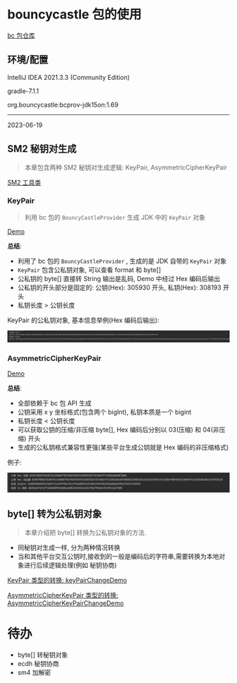 # bouncycastle 包的使用

[bc 包仓库](https://mvnrepository.com/artifact/org.bouncycastle/bcprov-jdk15on)

## 环境/配置

IntelliJ IDEA 2021.3.3 (Community Edition)

gradle-7.1.1

org.bouncycastle:bcprov-jdk15on:1.69

---
2023-06-19

## SM2 秘钥对生成
> 本章包含两种 SM2 秘钥对生成逻辑: KeyPair, AsymmetricCipherKeyPair

[SM2 工具类](src/main/java/util/SM2Util.java)

### KeyPair 

> 利用 bc 包的 `BouncyCastleProvider` 生成 JDK 中的 `KeyPair` 对象

[Demo](src/main/java/Demo.java)

**总结**:

- 利用了 bc 包的 `BouncyCastleProvider` , 生成的是 JDK 自带的 `KeyPair` 对象
- `KeyPair` 包含公私钥对象, 可以查看 format 和 byte[]
- 公私钥的 byte[] 直接转 String 输出是乱码, Demo 中经过 Hex 编码后输出
- 公私钥的开头部分是固定的: 公钥(Hex): 305930 开头, 私钥(Hex): 308193 开头
- 私钥长度 > 公钥长度

KeyPair 的公私钥对象, 基本信息举例(Hex 编码后输出):

<img src='img/img_keypair.png'>

### AsymmetricCipherKeyPair

[Demo](src/main/java/Demo.java)

**总结**:

- 全部依赖于 bc 包 API 生成
- 公钥采用 x y 坐标格式(包含两个 bigInt), 私钥本质是一个 bigint
- 私钥长度 < 公钥长度
- 可以获取公钥的压缩/非压缩 byte[], Hex 编码后分别以 03(压缩) 和 04(非压缩) 开头
- 生成的公私钥格式兼容性更强(某些平台生成公钥就是 Hex 编码的非压缩格式)

例子:

<img src='img/img_sm2_keypair.png'>

## byte[] 转为公私钥对象
>  本章介绍把 byte[] 转换为公私钥对象的方法. 

- 同秘钥对生成一样, 分为两种情况转换
- 当和其他平台交互公钥时,接收到的一般是编码后的字符串,需要转换为本地对象进行后续逻辑处理(例如 秘钥协商)

[KeyPair 类型的转换: keyPairChangeDemo](src/main/java/Demo.java)

[AsymmetricCipherKeyPair 类型的转换: AsymmetricCipherKeyPairChangeDemo](src/main/java/Demo.java)



# 待办
- byte[] 转秘钥对象
- ecdh 秘钥协商
- sm4 加解密

